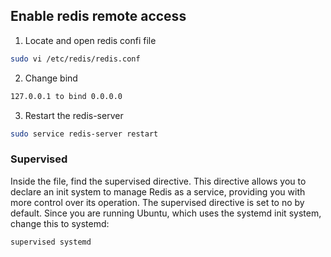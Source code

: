 ## Enable redis remote access

1. Locate and open redis confi file

```bash
sudo vi /etc/redis/redis.conf
```
	
2. Change bind 

```bash
127.0.0.1 to bind 0.0.0.0 
```

3. Restart the redis-server
	
```bash
sudo service redis-server restart
```
	
### Supervised

Inside the file, find the supervised directive. This directive allows you to declare an init system to manage Redis as a service, providing you with more control over its operation. The supervised directive is set to no by default. Since you are running Ubuntu, which uses the systemd init system, change this to systemd:

```bash
supervised systemd
```
